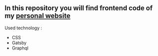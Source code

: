 ## In this repository you will find frontend code of my [personal website](https://maadcode.dev) 

Used technology :

* CSS
* Gatsby
* Graphql
